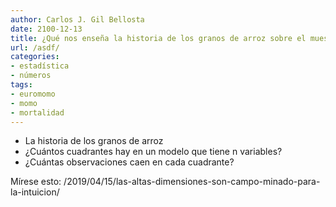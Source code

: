 ```yaml
---
author: Carlos J. Gil Bellosta
date: 2100-12-13
title: ¿Qué nos enseña la historia de los granos de arroz sobre el muestreo de las posterioris?
url: /asdf/
categories:
- estadística
- números
tags:
- euromomo
- momo
- mortalidad
---
```


* La historia de los granos de arroz
* ¿Cuántos cuadrantes hay en un modelo que tiene n variables?
* ¿Cuántas observaciones caen en cada cuadrante?

Mírese esto: /2019/04/15/las-altas-dimensiones-son-campo-minado-para-la-intuicion/